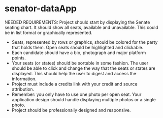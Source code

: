 # senator-dataApp

NEEDED REQUIREMENTS:
Project should start by displaying the Senate seating chart. It should show all seats, available and
unavailable. This could be in list format or graphically represented.
- Seats, represented by rows or graphics, should be colored for the party that holds them. Open seats should be highlighted and clickable.
- Each candidate should have a bio, photograph and major platform points.
- Your seats (or states) should be sortable in some fashion. The user should be able to click and change the way that the seats or states are displayed. This should help the user to digest and access the information.
- Project must include a credits link with your credit and source attribution.
- Remember: you only have to use one photo per open seat. Your application design should handle displaying multiple photos or a single photo.
- Project should be professionally designed and responsive.
